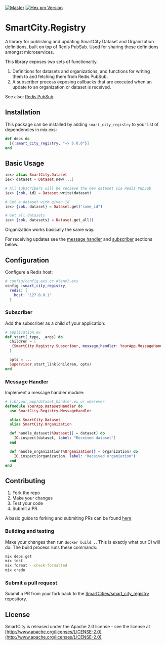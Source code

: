 [![Master](https://travis-ci.org/smartcitiesdata/smart_city_registry.svg?branch=master)](https://travis-ci.org/smartcitiesdata/smart_city_registry)
[![Hex.pm Version](http://img.shields.io/hexpm/v/smart_city_registry.svg?style=flat)](https://hex.pm/packages/smart_city_registry)

# SmartCity.Registry
A library for publishing and updating SmartCity Dataset and Organization definitions, built on top of Redis PubSub. Used for sharing these definitions amongst microservices.

This library exposes two sets of functionality.
  1. Definitions for datasets and organizations, and functions for writing them to and fetching them from Redis PubSub.
  2. A subscriber process exposing callbacks that are executed when an update to an organization or dataset is received.

See also: [Redis PubSub](https://redis.io/topics/pubsub)
## Installation
This package can be installed by adding `smart_city_registry` to your list of dependencies in mix.exs:

```elixir
def deps do
  [{:smart_city_registry, "~> 5.0.0"}]
end
```

## Basic Usage
```elixir
iex> alias SmartCity.Dataset
iex> dataset = Dataset.new(...)

# All subscribers will be recieve the new dataset via Redis PubSub
iex> {:ok, id} = Dataset.write(dataset)

# Get a dataset with given id
iex> {:ok, dataset} = Dataset.get("some_id")

# Get all datasets
iex> {:ok, datasets} = Dataset.get_all()
```
Organization works basically the same way.

For receiving updates see the [message handler](#message-handler) and [subscriber](#subscriber) sections below.

## Configuration

Configure a Redis host:
```elixir
# config/config.exs or #{env}.exs
config :smart_city_registry,
  redis: [
    host: "127.0.0.1"
  ]
```

### Subscriber
Add the subscriber as a child of your application:
```elixir
# application.ex
def start(_type, _args) do
  children = [
   {SmartCity.Registry.Subscriber, message_handler: YourApp.MessageHandler}
  ]

  opts = ...
  Supervisor.start_link(children, opts)
end
```

### Message Handler
Implement a message handler module:
```elixir
# lib/your_app/dataset_handler.ex or wherever
defmodule YourApp.DatasetHandler do
  use SmartCity.Registry.MessageHandler

  alias SmartCity.Dataset
  alias SmartCity.Organization

  def handle_dataset(%Dataset{} = dataset) do
    IO.inspect(dataset, label: "Received dataset")
  end

  def handle_organization(%Organization{} = organization) do
    IO.inspect(organization, label: "Received organiation")
  end
end
```

## Contributing
1. Fork the repo
2. Make your changes
3. Test your code
4. Submit a PR.

A basic guide to forking and submiting PRs can be found [here](https://guides.github.com/activities/forking/)

### Building and testing

Make your changes then run `docker build .`. This is exactly what our CI will do. The build process runs these commands:

```bash
mix deps.get
mix test
mix format --check-formatted
mix credo
```

### Submit a pull request
Submit a PR from your fork back to the [SmartCities/smart_city_registry](https://github.com/SmartCitiesData/smart_city_registry) repository.

## License

SmartCity is released under the Apache 2.0 license - see the license at [http://www.apache.org/licenses/LICENSE-2.0](http://www.apache.org/licenses/LICENSE-2.0)
